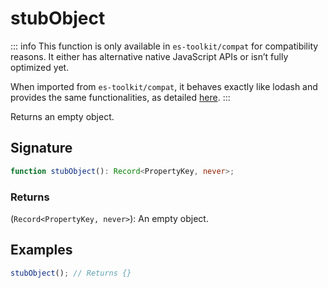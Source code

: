 # stubObject

::: info
This function is only available in `es-toolkit/compat` for compatibility reasons. It either has alternative native JavaScript APIs or isn’t fully optimized yet.

When imported from `es-toolkit/compat`, it behaves exactly like lodash and provides the same functionalities, as detailed [here](../../../compatibility.md).
:::

Returns an empty object.

## Signature

```typescript
function stubObject(): Record<PropertyKey, never>;
```

### Returns

(`Record<PropertyKey, never>`): An empty object.

## Examples

```typescript
stubObject(); // Returns {}
```
